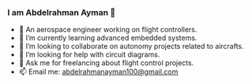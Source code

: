 ### I am Abdelrahman Ayman 👋

- 🔭 An aerospace engineer working on flight controllers.
- 🌱 I’m currently learning advanced embedded systems.
- 🤝 I’m looking to collaborate on autonomy projects related to aircrafts.
- 🤔 I’m looking for help with circuit diagrams.
- 💬 Ask me for freelancing about flight control projects.
- 📫 Email me: abdelrahmanayman100@gmail.com

<!--
**IAbdelrahmanI/IAbdelrahmanI** is a ✨ _special_ ✨ repository because its `README.md` (this file) appears on your GitHub profile.

Here are some ideas to get you started:

-->
